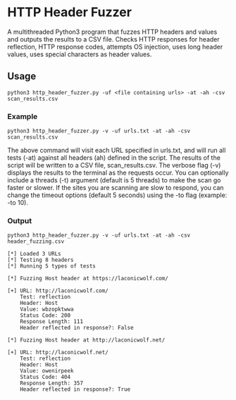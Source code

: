 # HTTP Header Fuzzer
A multithreaded Python3 program that fuzzes HTTP headers and values and outputs the results to a CSV file. Checks HTTP responses for header reflection, HTTP response codes, attempts OS injection, uses long header values, uses special characters as header values. 
## Usage
```python3 http_header_fuzzer.py -uf <file containing urls> -at -ah -csv scan_results.csv```
### Example
```python3 http_header_fuzzer.py -v -uf urls.txt -at -ah -csv scan_results.csv```

The above command will visit each URL specified in urls.txt, and will run all tests (-at) against all headers (ah) defined in the script. The results of the script will be written to a CSV file, scan_results.csv. The verbose flag (-v) displays the results to the terminal as the requests occur. You can optionally include a threads (-t) argument (default is 5 threads) to make the scan go faster or slower. If the sites you are scanning are slow to respond, you can change the timeout options (default 5 seconds) using the -to flag (example: -to 10).
### Output
```
python3 http_header_fuzzer.py -v -uf urls.txt -at -ah -csv header_fuzzing.csv

[*] Loaded 3 URLs
[*] Testing 8 headers
[*] Running 5 types of tests

[*] Fuzzing Host header at https://laconicwolf.com/

[+] URL: http://laconicwolf.com/
    Test: reflection
    Header: Host
    Value: wbzopktwwa
    Status Code: 200
    Response Length: 111
    Header reflected in response?: False

[*] Fuzzing Host header at http://laconicwolf.net/

[+] URL: http://laconicwolf.net/
    Test: reflection
    Header: Host
    Value: owenirpeek
    Status Code: 404
    Response Length: 357
    Header reflected in response?: True
```
